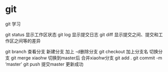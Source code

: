 # git
git 学习

git status  显示工作区状态
git log        显示提交日志
git diff       显示提交之间、提交和工作区之间等的差异

git branch 查看分支 新建分支 加上 -d删除分支
git checkout 加上分支名 切换分支 
git merge xiaohw 切换到master后 合并xiaohw分支
git add . 
git commit -m ‘master'
git push 提交master 更新成功
